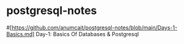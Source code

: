 # postgresql-notes

#[https://github.com/anumcait/postgresql-notes/blob/main/Days-1-Basics.md] Day-1: Basics Of Databases & Postgresql
